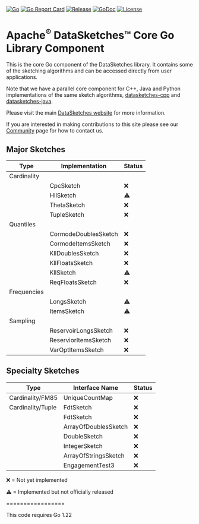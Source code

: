 <!--
    Licensed to the Apache Software Foundation (ASF) under one
    or more contributor license agreements.  See the NOTICE file
    distributed with this work for additional information
    regarding copyright ownership.  The ASF licenses this file
    to you under the Apache License, Version 2.0 (the
    "License"); you may not use this file except in compliance
    with the License.  You may obtain a copy of the License at

      http://www.apache.org/licenses/LICENSE-2.0

    Unless required by applicable law or agreed to in writing,
    software distributed under the License is distributed on an
    "AS IS" BASIS, WITHOUT WARRANTIES OR CONDITIONS OF ANY
    KIND, either express or implied.  See the License for the
    specific language governing permissions and limitations
    under the License.
-->

[![Go](https://github.com/apache/datasketches-go/actions/workflows/go.yml/badge.svg)](https://github.com/apache/datasketches-go/actions/workflows/go.yml)
[![Go Report Card](https://goreportcard.com/badge/github.com/apache/datasketches-go)](https://goreportcard.com/report/github.com/apache/datasketches-go)
[![Release](https://img.shields.io/github/release/apache/datasketches-go.svg)](https://github.com/apache/datasketches-go/releases)
[![GoDoc](https://godoc.org/github.com/apache/datasketches-go?status.svg)](https://godoc.org/github.com/apache/datasketches-go)
[![License](https://img.shields.io/badge/License-Apache_2.0-blue.svg)](https://github.com/apache/datasketches-go/blob/master/LICENSE)

# Apache<sup>&reg;</sup> DataSketches&trade; Core Go Library Component
This is the core Go component of the DataSketches library.  It contains some of the sketching algorithms and can be accessed directly from user applications.

Note that we have a parallel core component for C++, Java and Python implementations of the same sketch algorithms,
[datasketches-cpp](https://github.com/apache/datasketches-cpp) and [datasketches-java](https://github.com/apache/datasketches-java).

Please visit the main [DataSketches website](https://datasketches.apache.org) for more information.

If you are interested in making contributions to this site please see our [Community](https://datasketches.apache.org/docs/Community/) page for how to contact us.



## Major Sketches
| Type         | Implementation          | Status |
|--------------|-------------------------|--|
| Cardinality	 |                         |  |
| 	            | CpcSketch               | ❌ |
| 	            | HllSketch               | ⚠️ |
| 	            | ThetaSketch             | ❌ |
| 	            | TupleSketch<S>          | ❌ |
| Quantiles	   |                         |  |
| 	            | CormodeDoublesSketch    | ❌ |
| 	            | CormodeItemsSketch<T>   | ❌ |
| 	            | KllDoublesSketch        | ❌ |
| 	            | KllFloatsSketch         | ❌ |
| 	            | KllSketch<T>            | ⚠️ |
| 	            | ReqFloatsSketch         | ❌ |
| Frequencies  |              | ️ |
|              | LongsSketch             | ⚠️ |
|              | ItemsSketch<T>          | ⚠️ |
| Sampling |    |  |
|  | ReservoirLongsSketch    | ❌ |
|  | ReserviorItemsSketch<T> | ❌ |
| 	  | VarOptItemsSketch<T>    | ❌ |

## Specialty Sketches
| Type | Interface Name | Status |
| --- | --- |---|
| Cardinality/FM85 | UniqueCountMap  | ❌ |
| Cardinality/Tuple	| FdtSketch | ❌ |
| 	| FdtSketch | ❌ |
| 	| ArrayOfDoublesSketch  | ❌ |
| 	| DoubleSketch  | ❌ |
| 	| IntegerSketch  | ❌ |
|	| ArrayOfStringsSketch | ❌ |
| 	| EngagementTest3 | ❌ |


❌ = Not yet implemented

⚠️ = Implemented but not officially released

=================

This code requires Go 1.22

